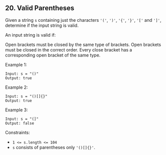 ## 20. Valid Parentheses

Given a string ```s``` containing just the characters ```'('```, ```')'```,
```'{'```, ```'}'```, ```'['``` and ```']'```, determine if the input string is valid.

An input string is valid if:

Open brackets must be closed by the same type of brackets.
Open brackets must be closed in the correct order.
Every close bracket has a corresponding open bracket of the same type.

Example 1:
```
Input: s = "()"
Output: true
```

Example 2:
```
Input: s = "()[]{}"
Output: true
```

Example 3:
```
Input: s = "(]"
Output: false
```

Constraints:
* ```1 <= s.length <= 104```
* ```s``` consists of parentheses only ```'()[]{}'```.